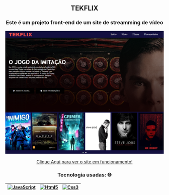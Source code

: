 
<h2 align="center">TEKFLIX</h2>
<h3 align="center">Este é um projeto front-end de um site de streamming de vídeo</h3>

<div align="center">
<img src="./img/print_site.png" width="600">


<a href="https://vandorc-dev.github.io/site-streaming-tipo-netflix" target="_blank"> Clique Aqui para ver o site em funcionamento!</a>
### Tecnologia usadas: 🌐

| [<img src="https://upload.wikimedia.org/wikipedia/commons/thumb/9/99/Unofficial_JavaScript_logo_2.svg/800px-Unofficial_JavaScript_logo_2.svg.png" alt="JavaScript" width="42">](https://developer.mozilla.org/pt-BR/docs/Web/JavaScript/) |  [<img src="https://samory.sistemasresponsivos.com.br/wp-content/uploads/2020/10/512px-HTML5_logo_and_wordmark.svg.png" alt="Html5" width="42">](https://html5.org/) |  [<img src="https://logodownload.org/wp-content/uploads/2017/04/css-3-logo-1.png" alt="Css3" width="30">](https://developer.mozilla.org/pt-BR/docs/Web/CSS/)
|---|---|---|

</div>
